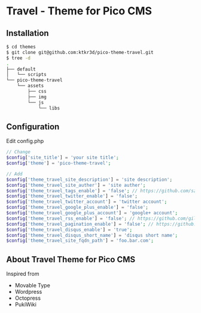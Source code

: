 # Travel - Theme for Pico CMS

## Installation

``` bash 
$ cd themes
$ git clone git@github.com:ktkr3d/pico-theme-travel.git
$ tree -d
.
├── default
│   └── scripts
└── pico-theme-travel
    └── assets
        ├── css
        ├── img
        └── js
            └── libs
```

## Configuration

Edit config.php

``` php
// Change
$config['site_title'] = 'your site title';
$config['theme'] = 'pico-theme-travel';

// Add
$config['theme_travel_site_description'] = 'site description';
$config['theme_travel_site_auther'] = 'site auther';
$config['theme_travel_tags_enable'] = 'false'; // https://github.com/szymonkaliski/Pico-Tags-Plugin
$config['theme_travel_twitter_enable'] = 'false';
$config['theme_travel_twitter_account'] = 'twitter account';
$config['theme_travel_google_plus_enable'] = 'false';
$config['theme_travel_google_plus_account'] = 'google+ account';
$config['theme_travel_rss_enable'] = 'false'; // https://github.com/gilbitron/Pico-RSS-Plugin
$config['theme_travel_pagination_enable'] = 'false'; // https://github.com/rewdy/Pico-Pagination
$config['theme_travel_disqus_enable'] = 'true';
$config['theme_travel_disqus_short_name'] = 'disqus short name';
$config['theme_travel_site_fqdn_path'] = 'foo.bar.com';
```

## About Travel Theme for Pico CMS

Inspired from
- Movable Type
- Wordpress
- Octopress
- PukiWiki
